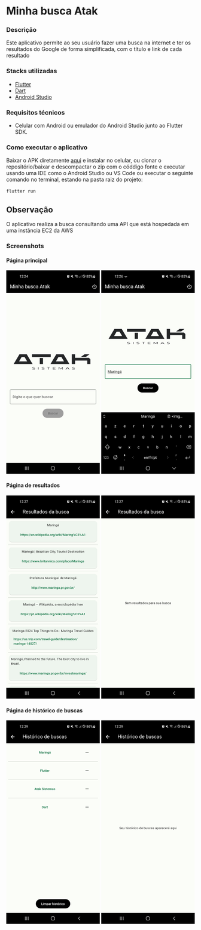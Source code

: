 # Minha busca Atak

### Descrição

Este aplicativo permite ao seu usuário fazer uma busca na internet e ter os resultados do Google de forma simplificada, com o título e link de cada resultado

### Stacks utilizadas

* [Flutter](https://docs.flutter.dev/)
* [Dart](https://dart.dev/tools/dart-doc)
* [Android Studio](https://developer.android.com/studio)

### Requisitos técnicos

* Celular com Android ou emulador do Android Studio junto ao Flutter SDK.

### Como executar o aplicativo

Baixar o APK diretamente [aqui](https://github.com/dgomesdev/minha_busca_Atak/releases/download/v.1.0/MinhaBuscaAtak.apk) e instalar no celular, ou clonar o repositório/baixar e descompactar o zip com o códdigo fonte e executar usando uma IDE como o Android Studio ou VS Code ou executar o seguinte comando no terminal, estando na pasta raiz do projeto:
```
flutter run
```

## Observação

O aplicativo realiza a busca consultando uma API que está hospedada em uma instãncia EC2 da AWS

### Screenshots

#### Página principal

<img src="assets/pagina_principal_1.png" alt="Pagina principal com banco de busca vazio" width="250"/> <img src="assets/pagina_principal_2.png" alt="Pagina principal com campo de busca preenchido" width="250"/>

#### Página de resultados

<img src="assets/pagina_resultados_1.png" alt="Pagina com os resutlados da busca" width="250"/> <img src="assets/pagina_resultados_2.png" alt="Pagina com a mensagem sem resultados para sua busca" width="250"/>

#### Página de histórico de buscas

<img src="assets/pagina_historico_1.png" alt="Pagina com o histórico de buscas realizadas" width="250"/> <img src="assets/pagina_historico_2.png" alt="Pagina de histórico vazia com a mensagem seu histórico aparecerá aqui" width="250"/>